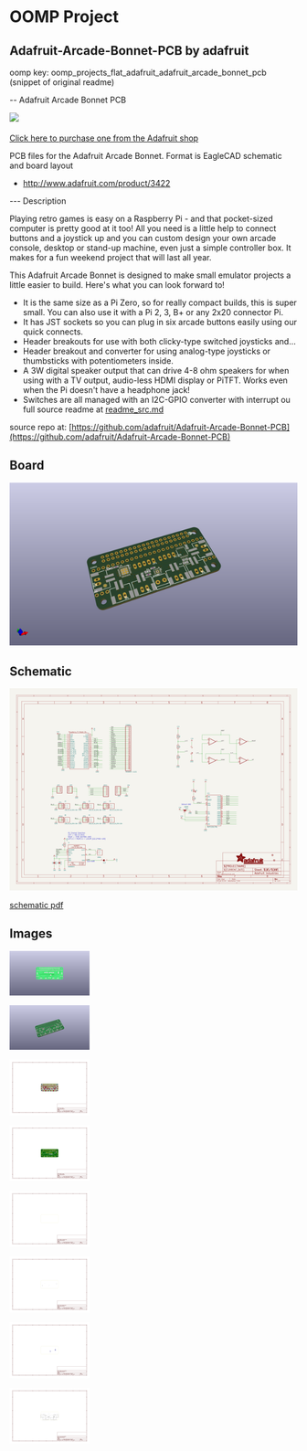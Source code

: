# OOMP Project  
## Adafruit-Arcade-Bonnet-PCB  by adafruit  
  
oomp key: oomp_projects_flat_adafruit_adafruit_arcade_bonnet_pcb  
(snippet of original readme)  
  
-- Adafruit Arcade Bonnet PCB  
  
<a href="http://www.adafruit.com/products/3422"><img src="assets/image.jpg?raw=true" width="500px"><br/>  
Click here to purchase one from the Adafruit shop</a>  
  
PCB files for the Adafruit Arcade Bonnet. Format is EagleCAD schematic and board layout  
* http://www.adafruit.com/product/3422  
  
--- Description  
  
Playing retro games is easy on a Raspberry Pi - and that pocket-sized computer is pretty good at it too! All you need is a little help to connect buttons and a joystick up and you can custom design your own arcade console, desktop or stand-up machine, even just a simple controller box. It makes for a fun weekend project that will last all year.  
  
This Adafruit Arcade Bonnet is designed to make small emulator projects a little easier to build. Here's what you can look forward to!  
  
* It is the same size as a Pi Zero, so for really compact builds, this is super small. You can also use it with a Pi 2, 3, B+ or any 2x20 connector Pi.  
* It has JST sockets so you can plug in six arcade buttons easily using our quick connects.  
* Header breakouts for use with both clicky-type switched joysticks and...  
* Header breakout and converter for using analog-type joysticks or thumbsticks with potentiometers inside.  
* A 3W digital speaker output that can drive 4-8 ohm speakers for when using with a TV output, audio-less HDMI display or PiTFT. Works even when the Pi doesn't have a headphone jack!  
* Switches are all managed with an I2C-GPIO converter with interrupt ou  
  full source readme at [readme_src.md](readme_src.md)  
  
source repo at: [https://github.com/adafruit/Adafruit-Arcade-Bonnet-PCB](https://github.com/adafruit/Adafruit-Arcade-Bonnet-PCB)  
## Board  
  
[![working_3d.png](working_3d_600.png)](working_3d.png)  
## Schematic  
  
[![working_schematic.png](working_schematic_600.png)](working_schematic.png)  
  
[schematic pdf](working_schematic.pdf)  
## Images  
  
[![working_3D_bottom.png](working_3D_bottom_140.png)](working_3D_bottom.png)  
  
[![working_3D_top.png](working_3D_top_140.png)](working_3D_top.png)  
  
[![working_assembly_page_01.png](working_assembly_page_01_140.png)](working_assembly_page_01.png)  
  
[![working_assembly_page_02.png](working_assembly_page_02_140.png)](working_assembly_page_02.png)  
  
[![working_assembly_page_03.png](working_assembly_page_03_140.png)](working_assembly_page_03.png)  
  
[![working_assembly_page_04.png](working_assembly_page_04_140.png)](working_assembly_page_04.png)  
  
[![working_assembly_page_05.png](working_assembly_page_05_140.png)](working_assembly_page_05.png)  
  
[![working_assembly_page_06.png](working_assembly_page_06_140.png)](working_assembly_page_06.png)  
